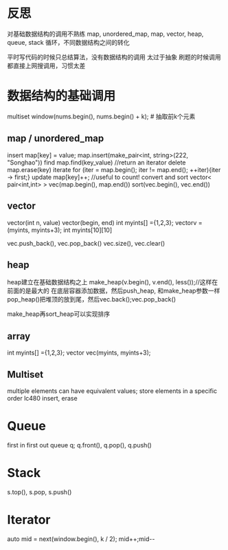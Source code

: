 # 反思
对基础数据结构的调用不熟练
map, unordered_map, map, vector, heap, queue, stack
循环，不同数据结构之间的转化

平时写代码的时候只总结算法，没有数据结构的调用
太过于抽象
刷题的时候调用都直接上网搜调用，习惯太差

# 数据结构的基础调用
multiset<int> window(nums.begin(), nums.begin() + k); # 抽取前k个元素

## map / unordered_map
insert
map[key] = value;
map.insert(make_pair<int, string>(222, "Songhao"))
find
map.find(key_value) //return an iterator
delete 
map.erase(key)
iterate
for (iter = map.begin(); iter != map.end(); ++iter){iter -> first;}
update
map[key]++; //useful to count!
convert and sort
vector< pair<int,int> > vec(map.begin(), map.end())
sort(vec.begin(), vec.end())

## vector
vector(int n, value)
vector(begin, end)
int myints[] ={1,2,3}; vector<int>v = (myints, myints+3);
int myints[10][10]

vec.push_back(), vec.pop_back()
vec.size(), vec.clear()

## heap
heap建立在基础数据结构之上
make_heap(v.begin(), v.end(), less<int>());//这样在前面的是最大的
在底层容器添加数据，然后push_heap, 和make_heap参数一样
pop_heap()把堆顶的放到尾，然后vec.back();vec.pop_back()

make_heap再sort_heap可以实现排序

## array
int myints[] ={1,2,3};
vector<int> vec(myints, myints+3);

## Multiset
multiple elements can have equivalent values; store elements in a specific order
lc480
insert, erase

# Queue
first in first out
queue<string> q;
q.front(), q.pop(), q.push()

# Stack
s.top(), s.pop, s.push()

# Iterator
auto mid = next(window.begin(), k / 2);
mid++;mid--

